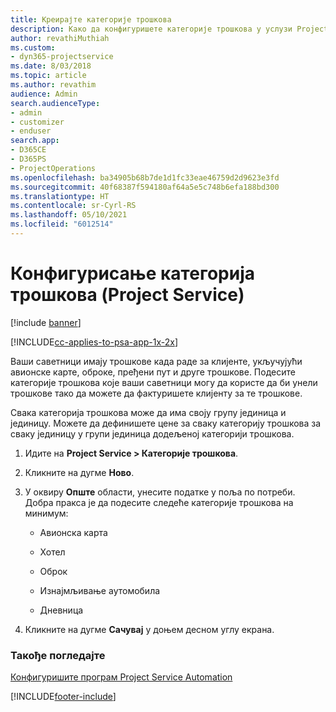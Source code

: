 ```yaml
---
title: Креирајте категорије трошкова
description: Како да конфигуришете категорије трошкова у услузи Project Service
author: revathiMuthiah
ms.custom:
- dyn365-projectservice
ms.date: 8/03/2018
ms.topic: article
ms.author: revathim
audience: Admin
search.audienceType:
- admin
- customizer
- enduser
search.app:
- D365CE
- D365PS
- ProjectOperations
ms.openlocfilehash: ba34905b68b7de1d1fc33eae46759d2d9623e3fd
ms.sourcegitcommit: 40f68387f594180af64a5e5c748b6efa188bd300
ms.translationtype: HT
ms.contentlocale: sr-Cyrl-RS
ms.lasthandoff: 05/10/2021
ms.locfileid: "6012514"
---
```

# <a name="configure-expense-categories-project-service"></a>Конфигурисање категорија трошкова (Project Service)

[!include [banner](../includes/psa-now-project-operations.md)]

[!INCLUDE[cc-applies-to-psa-app-1x-2x](../includes/cc-applies-to-psa-app-1x-2x.md)]

Ваши саветници имају трошкове када раде за клијенте, укључујући авионске карте, оброке, пређени пут и друге трошкове. Подесите категорије трошкова које ваши саветници могу да користе да би унели трошкове тако да можете да фактуришете клијенту за те трошкове.  
  
Свака категорија трошкова може да има своју групу јединица и јединицу. Можете да дефинишете цене за сваку категорију трошкова за сваку јединицу у групи јединица додељеној категорији трошкова.  
  
1.  Идите на **Project Service > Категорије трошкова**.  
  
2.  Кликните на дугме **Ново**.  
  
3.  У оквиру **Опште** области, унесите податке у поља по потреби. Добра пракса је да подесите следеће категорије трошкова на минимум:  
  
    -   Авионска карта  
  
    -   Хотел  
  
    -   Оброк  
  
    -   Изнајмљивање аутомобила  
  
    -   Дневница  
  
4.  Кликните на дугме **Сачувај** у доњем десном углу екрана.  
  
### <a name="see-also"></a>Такође погледајте  
 [Конфигуришите програм Project Service Automation](../psa/configure.md)


[!INCLUDE[footer-include](../includes/footer-banner.md)]